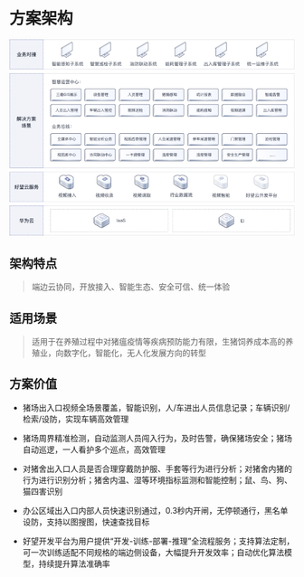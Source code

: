 # 方案架构

![](picture/Cultivation_Framework.png)

## 架构特点

> 端边云协同，开放接入、智能生态、安全可信、统一体验

## 适用场景

> 适用于在养殖过程中对猪瘟疫情等疾病预防能力有限，生猪饲养成本高的养殖业，向数字化，智能化，无人化发展方向的转型

## 方案价值

- 猪场出入口视频全场景覆盖，智能识别，人/车进出人员信息记录；车辆识别/检索/设防，实现车辆高效管理

- 猪场周界精准检测，自动监测人员闯入行为，及时告警，确保猪场安全；猪场自动巡逻，一人看护多个巡点，高效管理

- 对猪舍出入口人员是否合理穿戴防护服、手套等行为进行分析；对猪舍内猪的行为进行识别分析；猪舍内温、湿等环境指标监测和智能控制；鼠、鸟、狗、猫四害识别

- 办公区域出入口内部人员快速识别通过，0.3秒内开闸，无停顿通行，黑名单设防，支持以图搜图，快速查找目标

- 好望开发平台为用户提供“开发-训练-部署-推理”全流程服务；支持算法定制，可一次训练适配不同规格的端边侧设备，大幅提升开发效率；自动优化算法模型，持续提升算法准确率

